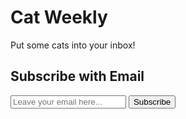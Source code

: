 ---
---

<h1><span class="bg-highlight">Cat Weekly</span></h1>

<p class="slogan"><span class="bg-highlight">Put some cats into your inbox!</span></p>

<div class="subscribe">
  <h2>Subscribe with Email</h2>
  <form action="">
    <input type="email" placeholder="Leave your email here..." />
    <input type="submit" value="Subscribe" />
  </form>
</div>
